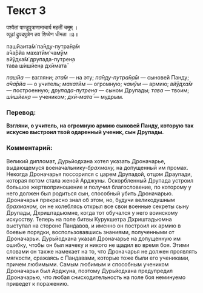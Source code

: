 # Текст 3

पश्यैतां पाण्डुपुत्राणामाचार्य महतीं चमूम् ।  
व्यूढां द्रुपदपुत्रेण तव शिष्येण धीमता ॥३॥

паш́йаита̄м̇ па̄н̣д̣у-путра̄н̣а̄м  
а̄ча̄рйа махатӣм̇ чамӯм  
вйӯд̣ха̄м̇ друпада-путрен̣а  
тава ш́ишйен̣а дхӣмата̄

_паш́йа_ — взгляни; _эта̄м_ — на эту; _па̄н̣д̣у-путра̄н̣а̄м_ — сыновей Панду; _а̄ча̄рйа_ — о учитель; _махатӣм_ — огромную; _чамӯм_ — армию; _вйӯд̣ха̄м_ — построенную; _друпада-путрен̣а_ — сыном Друпады; _тава_ — твоим; _ш́ишйен̣а_ — учеником; _дхӣ-мата̄_ — мудрым.

### Перевод:

**Взгляни, о учитель, на огромную армию сыновей Панду, которую так искусно выстроил твой одаренный ученик, сын Друпады.**

### Комментарий:

Великий дипломат, Дурьйодхана хотел указать Дроначарье, выдающемуся военачальнику-_брахману,_ на допущенный им промах. Некогда Дроначарья поссорился с царем Друпадой, отцом Драупади, которая потом стала женой Арджуны. Оскорбленный Друпада устроил большое жертвоприношение и получил благословение, по которому у него должен был родиться сын, способный убить Дроначарью. Дроначарья прекрасно знал об этом, но, будучи великодушным _брахманом,_ он не колеблясь открыл все свои военные секреты сыну Друпады, Дхриштадьюмне, когда тот обучался у него воинскому искусству. Теперь на поле битвы Курукшетра Дхриштадьюмна выступал на стороне Пандавов, и именно он построил их армию в боевые порядки, воспользовавшись знаниями, полученными от Дроначарьи. Дурьйодхана указал Дроначарье на допущенную им ошибку, чтобы он был начеку и никого не щадил во время боя. Этими словами он также намекает на то, что Дроначарья не должен проявлять мягкости, сражаясь с Пандавами, которые тоже были его учениками, причем любимыми. Самым любимым и способным учеником Дроначарьи был Арджуна, поэтому Дурьйодхана предупредил Дроначарью, что любая снисходительность на поле боя неминуемо приведет к поражению.